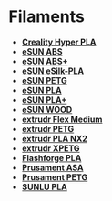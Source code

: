 # Filaments

- **[Creality Hyper PLA](./Creality%20Hyper%20PLA.md)**
- **[eSUN ABS](./eSUN%20ABS.md)**
- **[eSUN ABS+](./eSUN%20ABS+.md)**
- **[eSUN eSilk-PLA](./eSUN%20eSilk-PLA.md)**
- **[eSUN PETG](./eSUN%20PETG.md)**
- **[eSUN PLA](./eSUN%20PLA.md)**
- **[eSUN PLA+](./eSUN%20PLA+.md)**
- **[eSUN WOOD](./eSUN%20WOOD.md)**
- **[extrudr Flex Medium](./extrudr%20Flex%20Medium.md)**
- **[extrudr PETG](./extrudr%20PETG.md)**
- **[extrudr PLA NX2](./extrudr%20PLA%20NX2.md)**
- **[extrudr XPETG](./extrudr%20XPETG.md)**
- **[Flashforge PLA](./Flashforge%20PLA.md)**
- **[Prusament ASA](./Prusament%20ASA.md)**
- **[Prusament PETG](./Prusament%20PETG.md)**
- **[SUNLU PLA](./SUNLU%20PLA.md)**
